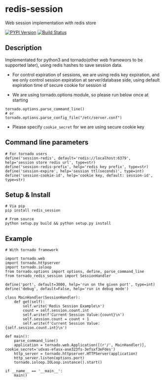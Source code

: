 # redis-session
Web session implementation with redis store

[![PYPI Version][pypi-image]][pypi-url]
[![Build Status][travis-image]][travis-url]


## Description
Implementated for python3 and tornado(other web framewors to be supported later), using redis hashes to save session data.

+ For control expiration of sessions, we are using redis key expiration, and we only control session expiration at server/database side, using default expiration time of secure cookie for session id

+ We are using tornado.options module, so please run below once at starting
```
tornado.options.parse_command_line()
# or
tornado.options.parse_config_file("/etc/server.conf")
```
+ Please specify `cookie_secret` for we are using secure cookie key


## Command line parameters

```
# For tornado users
define('session-redis', default='redis://localhost:6379', help='session store redis url', type=str)
define('session-redis-prefix', help='redis key prefix', type=str)
define('session-expire', help='session ttl(seconds)', type=int)
define('session-cookie-id', help='cookie key, default: session-id', type=str)
```

## Setup & Install

```
# Via pip
pip install redis_session

# From source
python setup.py build && python setup.py install
```

## Example

```
# With tornado framework

import tornado.web
import tornado.httpserver
import tornado.ioloop
from tornado.options import options, define, parse_command_line
from tornado_redis_session import SessionHandler

define('port', default=3000, help='run on the given port', type=int)
define('debug', default=False, help='run in debug mode')

class MainHandler(SessionHandler):
    def get(self):
        self.write('Redis Session Example\n')
        count = self.session.count.int
        self.write(f'Current Session Value:{count}\n')
        self.session.count = count + 1
        self.write(f'Current Session Value:{self.session.count.int}\n')

def main():
    parse_command_line()
    application = tornado.web.Application([(r'/', MainHandler)], cookie_secret='udxas-efasx-ase323fs-3efsxf3eFdes')
    http_server = tornado.httpserver.HTTPServer(application)
    http_server.listen(options.port)
    tornado.ioloop.IOLoop.instance().start()

if __name__ == '__main__':
    main()
```

[pypi-image]: https://img.shields.io/pypi/v/redis-session.svg
[pypi-url]: https://pypi.org/project/redis-session/
[travis-image]: https://img.shields.io/travis/devfans/redis-session/master.svg
[travis-url]: https://travis-ci.org/devfans/redis-session
